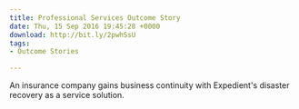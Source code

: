 ```yaml
---
title: Professional Services Outcome Story
date: Thu, 15 Sep 2016 19:45:28 +0000
download: http://bit.ly/2pwhSsU
tags:
- Outcome Stories

---
```

An insurance company gains business continuity with Expedient's disaster recovery as a service solution.